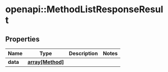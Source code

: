 # openapi::MethodListResponseResult

## Properties
Name | Type | Description | Notes
------------ | ------------- | ------------- | -------------
**data** | [**array[Method]**](Method.md) |  | 



